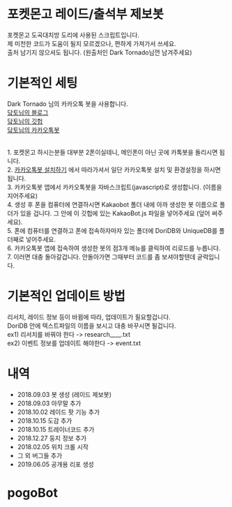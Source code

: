 # 포켓몬고 레이드/출석부 제보봇
포켓몬고 도곡대치방 도리에 사용된 스크립트입니다.<br>
제 미천한 코드가 도움이 될지 모르겠으나, 편하게 가져가서 쓰세요.<br>
출처 남기지 않으셔도 됩니다. (원출처인 Dark Tornado님껀 남겨주세요)

# 기본적인 세팅
Dark Tornado 님의 카카오톡 봇을 사용합니다.
<br>[닼토님의 블로그](https://m.blog.naver.com/PostView.nhn?blogId=dt3141592&logNo=221213789127&proxyReferer=https%3A%2F%2Fwww.google.com%2F)
<br>[닼토님의 깃헙](https://github.com/DarkTornado)
<br>[닼토님의 카카오톡봇](https://play.google.com/store/apps/details?id=com.darktornado.kakaobot&hl=ko)

<br>1. 포켓몬고 하시는분들 대부분 2폰이실테니, 메인폰이 아닌 곳에 카톡봇을 돌리시면 됩니다.
<br>2. [카카오톡봇 설치하기](https://play.google.com/store/apps/details?id=com.darktornado.kakaobot&hl=ko) 에서 따라가셔서 일단 카카오톡봇 설치 및 환경설정을 하시면 됩니다.
<br>3. 카카오톡봇 앱에서 카카오톡봇을 자바스크립트(javascript)로 생성합니다. (이름을 지어주세요)
<br>4. 생성 후 폰을 컴퓨터에 연결하시면 Kakaobot 폴더 내에 아까 생성한 봇 이름으로 폴더가 있을 겁니다. 그 안에 이 깃헙에 있는 KakaoBot.js 파일을 넣어주세요 (덮어 써주세요).
<br>5. 폰에 컴퓨터를 연결하고 폰에 접속하자마자 있는 폴더에 DoriDB와 UniqueDB를 폴더째로 넣어주세요.
<br>6. 카카오톡봇 앱에 접속하여 생성한 봇의 점3개 메뉴를 클릭하여 리로드를 누릅니다.
<br>7. 이러면 대충 돌아갈겁니다. 안돌아가면 그때부터 코드를 좀 보셔야할텐데 굳럭입니다.


# 기본적인 업데이트 방법
리서치, 레이드 정보 등이 바뀜에 따라, 업데이트가 필요할겁니다.<br>
DoriDB 안에 텍스트파일의 이름을 보시고 대충 바꾸시면 될겁니다.<br>
ex1) 리서치를 바꿔야 한다 -> research____.txt<br>
ex2) 이벤트 정보를 업데이트 해야한다 -> event.txt<br>

# 내역
- 2018.09.03 봇 생성 (레이드 제보봇)<br>
- 2018.09.03 아무말 추가<br>
- 2018.10.02 레이드 팟 기능 추가<br>
- 2018.10.15 도감 추가<br>
- 2018.10.15 트레이너코드 추가<br>
- 2018.12.27 둥지 정보 추가<br>
- 2018.02.05 위치 크롤 시작<br>
- 그 외 버그들 추가<br>
- 2019.06.05 공개용 리포 생성<br>
# pogoBot
 
